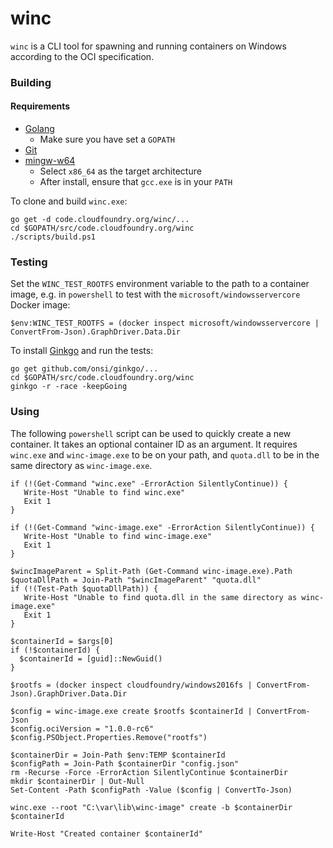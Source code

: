 # winc

`winc` is a CLI tool for spawning and running containers on Windows according to the OCI specification.

### Building

#### Requirements

* [Golang](https://golang.org/dl/)
  * Make sure you have set a `GOPATH`
* [Git](https://git-for-windows.github.io/)
* [mingw-w64](https://sourceforge.net/projects/mingw-w64/)
  * Select `x86_64` as the target architecture
  * After install, ensure that `gcc.exe` is in your `PATH`

To clone and build `winc.exe`:

```
go get -d code.cloudfoundry.org/winc/...
cd $GOPATH/src/code.cloudfoundry.org/winc
./scripts/build.ps1
```

### Testing

Set the `WINC_TEST_ROOTFS` environment variable to the path to a container image, e.g. in `powershell` to test with the `microsoft/windowsservercore` Docker image:

`$env:WINC_TEST_ROOTFS = (docker inspect microsoft/windowsservercore | ConvertFrom-Json).GraphDriver.Data.Dir`

To install [Ginkgo](https://onsi.github.io/ginkgo/
) and run the tests:
```
go get github.com/onsi/ginkgo/...
cd $GOPATH/src/code.cloudfoundry.org/winc
ginkgo -r -race -keepGoing
```

### Using

The following `powershell` script can be used to quickly create a new container. It takes an optional container ID as an argument. It requires `winc.exe` and `winc-image.exe` to be on your path, and `quota.dll` to be in the same directory as `winc-image.exe`.

```
if (!(Get-Command "winc.exe" -ErrorAction SilentlyContinue)) {
   Write-Host "Unable to find winc.exe"
   Exit 1
}

if (!(Get-Command "winc-image.exe" -ErrorAction SilentlyContinue)) {
   Write-Host "Unable to find winc-image.exe"
   Exit 1
}

$wincImageParent = Split-Path (Get-Command winc-image.exe).Path
$quotaDllPath = Join-Path "$wincImageParent" "quota.dll"
if (!(Test-Path $quotaDllPath)) {
   Write-Host "Unable to find quota.dll in the same directory as winc-image.exe"
   Exit 1
}

$containerId = $args[0]
if (!$containerId) {
  $containerId = [guid]::NewGuid()
}

$rootfs = (docker inspect cloudfoundry/windows2016fs | ConvertFrom-Json).GraphDriver.Data.Dir

$config = winc-image.exe create $rootfs $containerId | ConvertFrom-Json
$config.ociVersion = "1.0.0-rc6"
$config.PSObject.Properties.Remove("rootfs")

$containerDir = Join-Path $env:TEMP $containerId
$configPath = Join-Path $containerDir "config.json"
rm -Recurse -Force -ErrorAction SilentlyContinue $containerDir
mkdir $containerDir | Out-Null
Set-Content -Path $configPath -Value ($config | ConvertTo-Json)

winc.exe --root "C:\var\lib\winc-image" create -b $containerDir $containerId

Write-Host "Created container $containerId"
```
